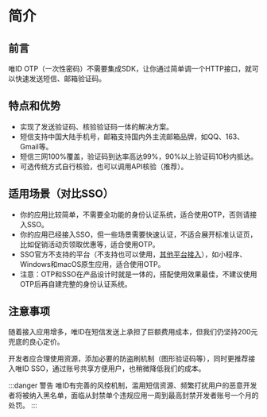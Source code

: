 # 简介

## 前言

唯ID OTP（一次性密码）不需要集成SDK，让你通过简单调一个HTTP接口，就可以快速发送短信、邮箱验证码。

## 特点和优势

* 实现了发送验证码、核验验证码一体的解决方案。
* 短信支持中国大陆手机号，邮箱支持国内外主流邮箱品牌，如QQ、163、Gmail等。
* 短信三网100%覆盖，验证码到达率高达99%，90%以上验证码10秒内抵达。
* 可选传统方式自行核验，也可以调用API核验（推荐）。

## 适用场景（对比SSO）

* 你的应用比较简单，不需要全功能的身份认证系统，适合使用OTP，否则请接入SSO。
* 你的应用已经接入SSO，但一些场景需要快速认证，不适合展开标准认证页，比如促销活动页领取优惠等，适合使用OTP。
* SSO官方不支持的平台（不支持也可以使用，[其他平台接入](/docs/single-sign-on/other)），如小程序、Windows和macOS原生应用，适合使用OTP。
* 注意：OTP和SSO在产品设计时就是一体的，搭配使用效果最佳，不建议使用OTP后再自建完整的身份认证系统。

## 注意事项

随着接入应用增多，唯ID在短信发送上承担了巨额费用成本，但我们仍坚持200元兜底的良心定价。

开发者应合理使用资源，添加必要的防盗刷机制（图形验证码等），同时更推荐接入唯ID SSO，通过账号共享方便用户，也稍微降低我们的成本。

:::danger 警告
唯ID有完善的风控机制，滥用短信资源、频繁打扰用户的恶意开发者将被纳入黑名单，面临从封禁单个违规应用一周到最高封禁开发者账号一个月的处罚。
:::

